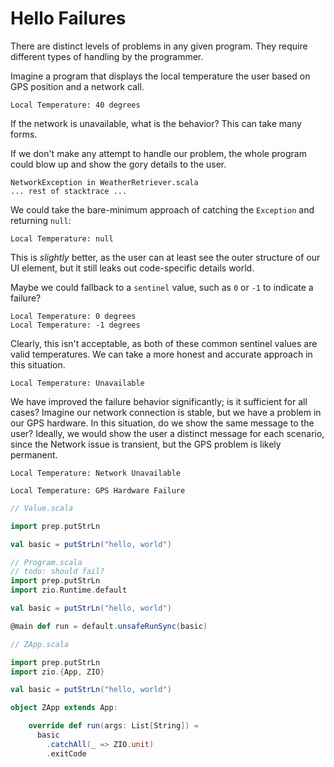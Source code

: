 # Hello Failures

There are distinct levels of problems in any given program. They require different types of handling by the programmer.

Imagine a program that displays the local temperature the user based on GPS position and a network call.

```text
Local Temperature: 40 degrees
```

If the network is unavailable, what is the behavior? This can take many forms.

If we don't make any attempt to handle our problem, the whole program could blow up and show the gory details to the
user.

```text
NetworkException in WeatherRetriever.scala
... rest of stacktrace ...
```

We could take the bare-minimum approach of catching the `Exception` and returning `null`:

```text
Local Temperature: null
```

This is *slightly* better, as the user can at least see the outer structure of our UI element, but it still leaks out
code-specific details world.

Maybe we could fallback to a `sentinel` value, such as `0` or `-1` to indicate a failure?

```text
Local Temperature: 0 degrees
Local Temperature: -1 degrees
```

Clearly, this isn't acceptable, as both of these common sentinel values are valid temperatures. We can take a more
honest and accurate approach in this situation.

```text
Local Temperature: Unavailable
```

We have improved the failure behavior significantly; is it sufficient for all cases? Imagine our network connection is
stable, but we have a problem in our GPS hardware. In this situation, do we show the same message to the user? Ideally,
we would show the user a distinct message for each scenario, since the Network issue is transient, but the GPS problem
is likely permanent.

```text
Local Temperature: Network Unavailable
```

```text
Local Temperature: GPS Hardware Failure
```

```scala
// Value.scala

import prep.putStrLn

val basic = putStrLn("hello, world")

```

```scala
// Program.scala
// todo: should fail?
import prep.putStrLn
import zio.Runtime.default

val basic = putStrLn("hello, world")

@main def run = default.unsafeRunSync(basic)
```

```scala
// ZApp.scala

import prep.putStrLn
import zio.{App, ZIO}

val basic = putStrLn("hello, world")

object ZApp extends App:

    override def run(args: List[String]) =
      basic
        .catchAll(_ => ZIO.unit)
        .exitCode

```